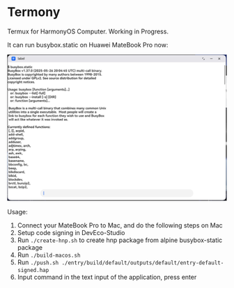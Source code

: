 # Termony

Termux for HarmonyOS Computer. Working in Progress.

It can run busybox.static on Huawei MateBook Pro now:

![](./screenshot.jpg)

Usage:

1. Connect your MateBook Pro to Mac, and do the following steps on Mac
2. Setup code signing in DevEco-Studio
3. Run `./create-hnp.sh` to create hnp package from alpine busybox-static package
4. Run `./build-macos.sh`
5. Run `./push.sh ./entry/build/default/outputs/default/entry-default-signed.hap`
6. Input command in the text input of the application, press enter

